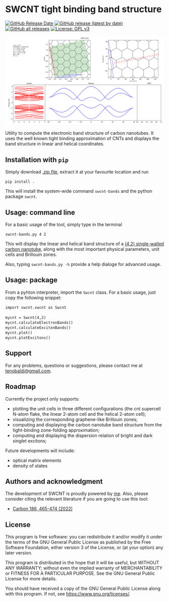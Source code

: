 # SWCNT tight binding band structure

[![GitHub Release Date](https://img.shields.io/github/release-date/t3n0/swcnt-bands)](https://github.com/t3n0/swcnt-bands/releases/latest)
[![GitHub release (latest by date)](https://img.shields.io/github/v/release/t3n0/swcnt-bands)](https://github.com/t3n0/swcnt-bands/releases/latest)
[![GitHub all releases](https://img.shields.io/github/downloads/t3n0/swcnt-bands/total)](https://github.com/t3n0/swcnt-bands/releases/latest)
[![License: GPL v3](https://img.shields.io/badge/License-GPLv3-blue.svg)](https://www.gnu.org/licenses/gpl-3.0)

![swcnt42](./example42/cnt(4,2).png)

Utility to compute the electronic band structure of carbon nanotubes. It uses the well known tight binding approximation of CNTs and displays the band structure in linear and helical coordinates.

## Installation with `pip`

Simply download [.zip file](https://github.com/t3n0/swcnt-bands/releases/latest), extract it at your favourite location and run
```
pip install .
```
This will install the system-wide command `swcnt-bands` and the python package `swcnt`.

## Usage: command line

For a basic usage of the tool, simply type in the terminal
```
swcnt-bands.py 4 2
```
This will display the linear and helical band structure of a [(4,2) single-walled carbon nanotube](./example42/cnt(4,2).png), along with the most important physical parameters, unit cells and Brillouin zones.

Also, typing `swcnt-bands.py -h` provide a help dialoge for advanced usage.

## Usage: package

From a pyhton interpreter, import the `Swcnt` class. For a basic usage, just copy the following snippet:
```
import swcnt.swcnt as Swcnt

mycnt = Swcnt(4,2)
mycnt.calculateElectronBands()
mycnt.calculateExcitonBands()
mycnt.plot()
mycnt.plotExcitons()
```
## Support

For any problems, questions or suggestions, please contact me at tenobaldi@gmail.com.

## Roadmap

Currently the project only supports:
 - plotting the unit cells in three different configurations (the cnt supercell N-atom flake, the linear 2-atom cell and the helical 2-atom cell);
 - visualizing the corresponding graphene-like Brillouin zones;
 - computing and displaying the carbon nanotube band structure from the tight-binding zone-folding approximation;
 - computing and displaying the dispersion relation of bright and dark singlet excitons;

Future developments will include:
- optical matrix elements
- density of states


## Authors and acknowledgment

The development of SWCNT is proudly powered by [me](https://github.com/t3n0).
Also, please consider citing the relevant literature if you are going to use this tool:
 - [Carbon 186, 465-474 (2022)](https://doi.org/10.1016/j.carbon.2021.10.048)

## License

This program is free software: you can redistribute it and/or modify it under the terms of the GNU General Public License as published by the Free Software Foundation, either version 3 of the License, or (at your option) any later version.

This program is distributed in the hope that it will be useful, but WITHOUT ANY WARRANTY; without even the implied warranty of MERCHANTABILITY or FITNESS FOR A PARTICULAR PURPOSE.  See the GNU General Public License for more details.

You should have received a copy of the GNU General Public License along with this program.  If not, see <https://www.gnu.org/licenses/>.
